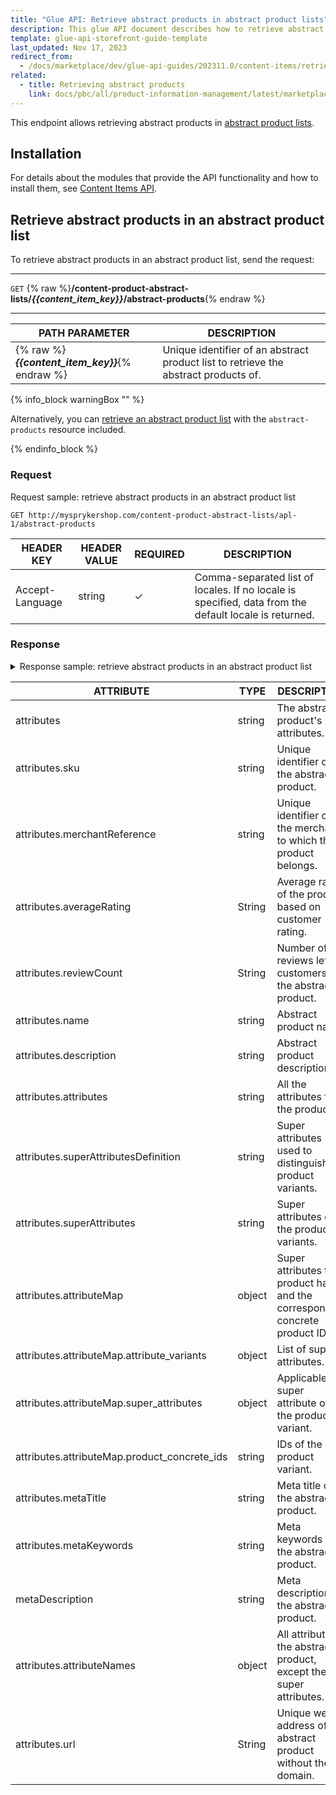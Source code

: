 ```yaml
---
title: "Glue API: Retrieve abstract products in abstract product lists"
description: This glue API document describes how to retrieve abstract products in abstract product lists.
template: glue-api-storefront-guide-template
last_updated: Nov 17, 2023
redirect_from:
  - /docs/marketplace/dev/glue-api-guides/202311.0/content-items/retrieving-abstract-products-in-abstract-product-lists.html
related:
  - title: Retrieving abstract products
    link: docs/pbc/all/product-information-management/latest/marketplace/manage-using-glue-api/glue-api-retrieve-abstract-products.html
---
```


This endpoint allows retrieving abstract products in [abstract product lists](/docs/pbc/all/content-management-system/latest/base-shop/navigation-feature-overview.html).

## Installation

For details about the modules that provide the API functionality and how to install them, see [Content Items API](/docs/pbc/all/content-management-system/latest/base-shop/install-and-upgrade/install-glue-api/install-the-content-items-glue-api.html).

## Retrieve abstract products in an abstract product list


To retrieve abstract products in an abstract product list, send the request:


***
`GET` {% raw %}**/content-product-abstract-lists/*{{content_item_key}}*/abstract-products**{% endraw %}
***

| PATH PARAMETER | DESCRIPTION      |
| ----------------- | -------------------------- |
| {% raw %}***{{content_item_key}}***{% endraw %}   | Unique identifier of an abstract product list to  retrieve the abstract products of. |


{% info_block warningBox "" %}

Alternatively, you can [retrieve an abstract product list](/docs/pbc/all/content-management-system/latest/base-shop/manage-using-glue-api/glue-api-retrieve-abstract-product-list-content-items.html#retrieve-abstract-product-list-content-item) with the `abstract-products` resource included.

{% endinfo_block %}

### Request

Request sample: retrieve abstract products in an abstract product list

`GET http://mysprykershop.com/content-product-abstract-lists/apl-1/abstract-products`


| HEADER KEY | HEADER VALUE | REQUIRED | DESCRIPTION |
| --- | --- | --- | --- |
| Accept-Language | string | &check; | Comma-separated list of locales. If no locale is specified, data from the default locale is returned. |



### Response

<details>
<summary>Response sample: retrieve abstract products in an abstract product list</summary>

```json
{
    "data": [
        {
            "type": "abstract-products",
            "id": "204",
            "attributes": {
                "sku": "204",
                "merchantReference": "MER000002",
                "averageRating": null,
                "reviewCount": 0,
                "name": "Sony PXW-FS5K",
                "description": "Take control and shoot your way Real cinematic images and sound: Explore a new dimension in creative artistry. Capture beautifully detailed, cinematic video images plus high-quality audio in cinematic 24 frames per second. Add some power to your shots: Add an E-mount lens with a power zoom and smoothly focus in on your subject with up to 11x magnification. Capture it all in HD: Capture all the detail with Full HD 1920 x 1080 video shooting (AVCHD format) at 24mbs for increased detail and clarity. DSLR quality photos: Shoot stills with DSLR-like picture quality and shallow depth of field for professional looking shots.",
                "attributes": {
                    "iso_sensitivity": "3200",
                    "sensor_type": "CMOS",
                    "white_balance": "Auto",
                    "wi_fi": "yes",
                    "brand": "Sony",
                    "color": "Black"
                },
                "superAttributesDefinition": [
                    "color"
                ],
                "superAttributes": {
                    "color": [
                        "Black"
                    ]
                },
                "attributeMap": {
                    "product_concrete_ids": [
                        "204_29851280"
                    ],
                    "super_attributes": {
                        "color": [
                            "Black"
                        ]
                    },
                    "attribute_variants": [],
                    "attribute_variant_map": {
                        "286": []
                    }
                },
                "metaTitle": "Sony PXW-FS5K",
                "metaKeywords": "Sony,Smart Electronics",
                "metaDescription": "Take control and shoot your way Real cinematic images and sound: Explore a new dimension in creative artistry. Capture beautifully detailed, cinematic vide",
                "attributeNames": {
                    "iso_sensitivity": "ISO sensitivity",
                    "sensor_type": "Sensor type",
                    "white_balance": "White balance",
                    "wi_fi": "Wi-Fi",
                    "brand": "Brand",
                    "color": "Color"
                },
                "url": "/en/sony-pxw-fs5k-204"
            },
            "links": {
                "self": "https://glue.mysprykershop.com/abstract-products/204"
            }
        },
        {
            "type": "abstract-products",
            "id": "205",
            "attributes": {
                "sku": "205",
                "merchantReference": "MER000002",
                "averageRating": null,
                "reviewCount": 0,
                "name": "Toshiba CAMILEO S30",
                "description": "Reach out Reach out with your 10x digital zoom and control recordings on the large 3-inch touchscreen LCD monitor. Create multi-scene video files thanks to the new Pause feature button! Save the best moments of your life with your CAMILEO S30 camcorder. Real cinematic images and sound: Explore a new dimension in creative artistry. Capture beautifully detailed, cinematic video images plus high-quality audio in cinematic 24 frames per second.",
                "attributes": {
                    "total_megapixels": "8 MP",
                    "display": "LCD",
                    "self_timer": "10 s",
                    "weight": "118 g",
                    "brand": "Toshiba",
                    "color": "Black"
                },
                "superAttributesDefinition": [
                    "total_megapixels",
                    "color"
                ],
                "superAttributes": {
                    "color": [
                        "Grey"
                    ]
                },
                "attributeMap": {
                    "product_concrete_ids": [
                        "205_6350138"
                    ],
                    "super_attributes": {
                        "color": [
                            "Grey"
                        ]
                    },
                    "attribute_variants": [],
                    "attribute_variant_map": {
                        "287": []
                    }
                },
                "metaTitle": "Toshiba CAMILEO S30",
                "metaKeywords": "Toshiba,Smart Electronics",
                "metaDescription": "Reach out Reach out with your 10x digital zoom and control recordings on the large 3-inch touchscreen LCD monitor. Create multi-scene video files thanks to",
                "attributeNames": {
                    "total_megapixels": "Total Megapixels",
                    "display": "Display",
                    "self_timer": "Self-timer",
                    "weight": "Weight",
                    "brand": "Brand",
                    "color": "Color"
                },
                "url": "/en/toshiba-camileo-s30-205"
            },
            "links": {
                "self": "https://glue.mysprykershop.com/abstract-products/205"
            }
        }
    ],
    "links": {
        "self": "https://glue.mysprykershop.com/content-product-abstract-lists/apl-1/access-tokens"
    }
}
```

</details>

| ATTRIBUTE    | TYPE   | DESCRIPTION   |
| ---------------- | ----- | ----------------------- |
| attributes     | string | The abstract product's attributes.  |
| attributes.sku      | string | Unique identifier of the abstract product.    |
| attributes.merchantReference | string | Unique identifier of the merchant to which this product belongs.|
| attributes.averageRating | String | Average rating of the product based on customer rating. |
| attributes.reviewCount | String | Number of reviews left by customers for the abstract product. |
| attributes.name     | string | Abstract product name.        |
| attributes.description   | string | Abstract product description.  |
| attributes.attributes   | string | All the attributes for the product.     |
| attributes.superAttributesDefinition  | string | Super attributes used to distinguish product variants. |
| attributes.superAttributes    | string | Super attributes of the product variants. |
| attributes.attributeMap   | object | Super attributes the product has and the corresponding concrete product IDs. |
| attributes.attributeMap.attribute_variants   | object | List of super attributes.   |
| attributes.attributeMap.super_attributes   | object | Applicable super attribute of the product variant. |
| attributes.attributeMap.product_concrete_ids | string | IDs of the product variant.   |
| attributes.metaTitle    | string | Meta title of the abstract product.     |
| attributes.metaKeywords   | string | Meta keywords of the abstract product.    |
| metaDescription  | string | Meta description of the abstract product.    |
| attributes.attributeNames     | object | All attributes the abstract product, except the super attributes. |
| attributes.url | String | Unique web address of the abstract product without the domain.|

